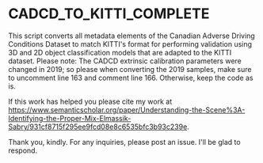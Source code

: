 # CADCD_TO_KITTI_COMPLETE

This script converts all metadata elements of the Canadian Adverse Driving Conditions Dataset to match KITTI's format for performing validation using 3D and 2D object classification models that are adapted to the KITTI dataset. Please note: The CADCD extrinsic calibration parameters were changed in 2019; so please when converting the 2019 samples, make sure to uncomment line 163 and comment line 166. Otherwise, keep the code as is. 

If this work has helped you please cite my work at https://www.semanticscholar.org/paper/Understanding-the-Scene%3A-Identifying-the-Proper-Mix-Elmassik-Sabry/931cf8715f295ee9fcd08e8c6535bfc3b93c239e.

Thank you, kindly. For any inquiries, please post an issue. I'll be glad to respond.

